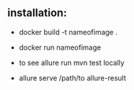 ## installation:
- docker build -t nameofimage .
- docker run nameofimage


- to see allure run mvn test locally 
- allure serve /path/to allure-result
